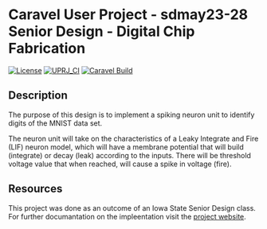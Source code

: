 # Caravel User Project - sdmay23-28 Senior Design - Digital Chip Fabrication

[![License](https://img.shields.io/badge/License-Apache%202.0-blue.svg)](https://opensource.org/licenses/Apache-2.0) [![UPRJ_CI](https://github.com/efabless/caravel_project_example/actions/workflows/user_project_ci.yml/badge.svg)](https://github.com/efabless/caravel_project_example/actions/workflows/user_project_ci.yml) [![Caravel Build](https://github.com/efabless/caravel_project_example/actions/workflows/caravel_build.yml/badge.svg)](https://github.com/efabless/caravel_project_example/actions/workflows/caravel_build.yml)


## Description 

The purpose of this design is to implement a spiking neuron unit to identify digits of the MNIST data set. 

The neuron unit will take on the characteristics of a Leaky Integrate and Fire (LIF) neuron model, which will have a membrane potential that will build (integrate) or decay (leak) according to the inputs. There will be threshold voltage value that when reached, will cause a spike in voltage (fire).

## Resources

This project was done as an outcome of an Iowa State Senior Design class. For further documantation on the impleentation visit the [project website](http://sdmay23-28.sd.ece.iastate.edu/). 
